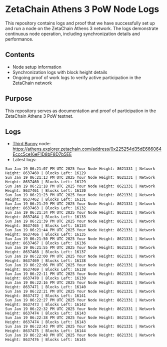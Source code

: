 # ZetaChain Athens 3 PoW Node Logs
This repository contains logs and proof that we have successfully set up and run a node on the ZetaChain Athens 3 network. The logs demonstrate continuous node operation, including synchronization details and performance.

## Contents
- Node setup information
- Synchronization logs with block height details
- Ongoing proof of work logs to verify active participation in the ZetaChain network

## Purpose
This repository serves as documentation and proof of participation in the ZetaChain Athens 3 PoW testnet.

## Logs

- [Third Bunny](https://thirdbunny.xyz/) node: https://athens.explorer.zetachain.com/address/0x225254d35dE666064Eccc5ce16eF1D8bF8D7b5EE
- Latest logs:
```
Sun Jan 19 06:21:07 PM UTC 2025 Your Node Height: 8621331 | Network Height: 8637460 | Blocks Left: 16129
Sun Jan 19 06:21:13 PM UTC 2025 Your Node Height: 8621331 | Network Height: 8637460 | Blocks Left: 16129
Sun Jan 19 06:21:18 PM UTC 2025 Your Node Height: 8621331 | Network Height: 8637461 | Blocks Left: 16130
Sun Jan 19 06:21:23 PM UTC 2025 Your Node Height: 8621331 | Network Height: 8637462 | Blocks Left: 16131
Sun Jan 19 06:21:29 PM UTC 2025 Your Node Height: 8621331 | Network Height: 8637463 | Blocks Left: 16132
Sun Jan 19 06:21:34 PM UTC 2025 Your Node Height: 8621331 | Network Height: 8637464 | Blocks Left: 16133
Sun Jan 19 06:21:39 PM UTC 2025 Your Node Height: 8621331 | Network Height: 8637465 | Blocks Left: 16134
Sun Jan 19 06:21:44 PM UTC 2025 Your Node Height: 8621331 | Network Height: 8637466 | Blocks Left: 16135
Sun Jan 19 06:21:50 PM UTC 2025 Your Node Height: 8621331 | Network Height: 8637467 | Blocks Left: 16136
Sun Jan 19 06:21:55 PM UTC 2025 Your Node Height: 8621331 | Network Height: 8637468 | Blocks Left: 16137
Sun Jan 19 06:22:00 PM UTC 2025 Your Node Height: 8621331 | Network Height: 8637469 | Blocks Left: 16138
Sun Jan 19 06:22:06 PM UTC 2025 Your Node Height: 8621331 | Network Height: 8637469 | Blocks Left: 16138
Sun Jan 19 06:22:11 PM UTC 2025 Your Node Height: 8621331 | Network Height: 8637470 | Blocks Left: 16139
Sun Jan 19 06:22:16 PM UTC 2025 Your Node Height: 8621331 | Network Height: 8637471 | Blocks Left: 16140
Sun Jan 19 06:22:21 PM UTC 2025 Your Node Height: 8621331 | Network Height: 8637472 | Blocks Left: 16141
Sun Jan 19 06:22:27 PM UTC 2025 Your Node Height: 8621331 | Network Height: 8637473 | Blocks Left: 16142
Sun Jan 19 06:22:32 PM UTC 2025 Your Node Height: 8621331 | Network Height: 8637474 | Blocks Left: 16143
Sun Jan 19 06:22:38 PM UTC 2025 Your Node Height: 8621331 | Network Height: 8637474 | Blocks Left: 16143
Sun Jan 19 06:22:43 PM UTC 2025 Your Node Height: 8621331 | Network Height: 8637475 | Blocks Left: 16144
Sun Jan 19 06:22:48 PM UTC 2025 Your Node Height: 8621331 | Network Height: 8637476 | Blocks Left: 16145
```
